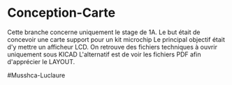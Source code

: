 # Conception-Carte
Cette branche concerne uniquement le stage de 1A.
Le but était de concevoir une carte support pour un kit microchip
Le principal objectif était d'y mettre un afficheur LCD. 
On retrouve des fichiers techniques à ouvrir uniquement sous KICAD 
L'alternatif est de voir les fichiers PDF afin d'apprécier le LAYOUT. 

#Musshca-Luclaure
